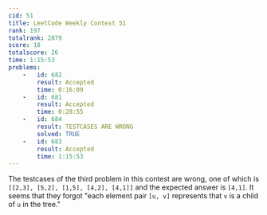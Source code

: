 ```yaml
---
cid: 51
title: LeetCode Weekly Contest 51
rank: 197
totalrank: 2879
score: 18
totalscore: 26
time: 1:15:53
problems:
    -   id: 682
        result: Accepted
        time: 0:16:09
    -   id: 681
        result: Accepted
        time: 0:28:55
    -   id: 684
        result: TESTCASES ARE WRONG
        solved: TRUE
    -   id: 683
        result: Accepted
        time: 1:15:53
---
```


The testcases of the third problem in this contest are wrong, one of which is `[[2,3], [5,2], [1,5], [4,2], [4,1]]` and the expected answer is `[4,1]`. It seems that they forgot "each element pair `[u, v]` represents that `v` is a child of `u` in the tree."
